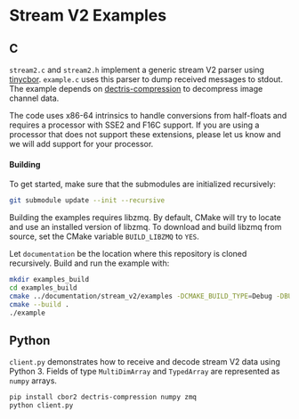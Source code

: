 # Stream V2 Examples

## C

`stream2.c` and `stream2.h` implement a generic stream V2 parser using [tinycbor](https://github.com/intel/tinycbor). `example.c` uses this parser to dump received messages to stdout. The example depends on [dectris-compression](https://github.com/dectris/compression) to decompress image channel data.

The code uses x86-64 intrinsics to handle conversions from half-floats and requires a processor with SSE2 and F16C support. If you are using a processor that does not support these extensions, please let us know and we will add support for your processor.

#### Building

To get started, make sure that the submodules are initialized recursively:

```sh
git submodule update --init --recursive
```

Building the examples requires libzmq. By default, CMake will try to locate and use an installed version of libzmq. To download and build libzmq from source, set the CMake variable `BUILD_LIBZMQ` to `YES`.

Let `documentation` be the location where this repository is cloned recursively. Build and run the example with:

```sh
mkdir examples_build
cd examples_build
cmake ../documentation/stream_v2/examples -DCMAKE_BUILD_TYPE=Debug -DBUILD_LIBZMQ=YES
cmake --build .
./example
```

## Python

`client.py` demonstrates how to receive and decode stream V2 data using Python 3. Fields of type `MultiDimArray` and `TypedArray` are represented as `numpy` arrays.

```sh
pip install cbor2 dectris-compression numpy zmq
python client.py
```
